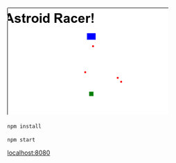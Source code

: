 ![astroid racer](astroid_racer.png)


`npm install`

`npm start`

[localhost:8080](http://localhost:8080)
